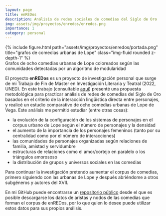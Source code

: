 ```yaml
---
layout: page
title: enREDos
description: Análisis de redes sociales de comedias del Siglo de Oro
img: assets/img/proyectos/enredos/enredos.png
importance: 1
category: personal
---
```


<div class="row">
    <div class="col-sm mt-3 mt-md-0">
        {% include figure.html path="assets/img/proyectos/enredos/portada.png" title="grafos de comedias urbanas de Lope" class="img-fluid rounded z-depth-1" %}
    </div>
</div>
<div class="caption">
    Grafos de ocho comedias urbanas de Lope coloreados según las comunidades detectadas por un algoritmo de modularidad
</div>

El proyecto **enREDos** es un proyecto de investigación personal que surge de mi Trabajo de Fin de Máster en Investigación Literaria y Teatral (2022, UNED). En este trabajo (consultable [aquí](http://e-spacio.uned.es/fez/view/bibliuned:master-Filologia-FILTCE-Dmerino)) presenté una propuesta metodológica para practicar análisis de redes de comedias del Siglo de Oro basados en el criterio de la interacción lingüística directa entre personajes, y realicé un estudio comparativo de ocho comedias urbanas de Lope de Vega. Este análisis me permitió estudiar (entre otras cosas):
- la evolución de la configuración de los sistemas de personajes en el corpus urbano de Lope según el número de personajes y la densidad
- el aumento de la importancia de los personajes femeninos (tanto por su centralidad como por el número de interacciones)
- las comunidades de personajes organizadas según relaciones de familia, amistad y servidumbre
- estructuras de relaciones como el amor/cortejo en paralelo o los triángulos amorososo
- la distribución de grupos y universos sociales en las comedias

Para continuar la investigación pretendo aumentar el corpus de comedias, primero siguiendo con las urbanas de Lope y después abriéndome a otros subgéneros y autores del XVII.

En mi GitHub puede encontrarse un [repositorio público](https://github.com/dxvidmr/enredos) desde el que es posible descargarse los datos de aristas y nodos de las comedias que forman el corpus de enREDos, por lo que quien lo desee puede utilizar estos datos para sus propios análisis.

